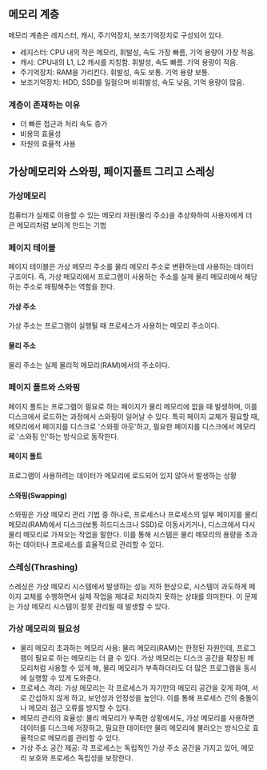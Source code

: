 ## 메모리 계층

메모리 계층은 레지스터, 캐시, 주기억장치, 보조기억장치로 구성되어 있다.

- 레지스터: CPU 내의 작은 메모리, 휘발성, 속도 가장 빠름, 기억 용량이 가장 적음.
- 캐시: CPU내의 L1, L2 캐시를 지칭함. 휘발성, 속도 빠름. 기억 용량이 적음.
- 주기억장치: RAM을 가리킨다. 휘발성, 속도 보통. 기억 용량 보통.
- 보조기억장치: HDD, SSD를 일컬으며 비휘발성, 속도 낮음, 기억 용량이 많음.

### 계층이 존재하는 이유

- 더 빠른 접근과 처리 속도 증가
- 비용의 효율성
- 자원의 효율적 사용

## 가상메모리와 스와핑, 페이지폴트 그리고 스레싱

### 가상메모리

컴퓨터가 실제로 이용할 수 있는 메모리 자원(물리 주소)을 추상화하여 사용자에게 더 큰 메모리처럼 보이게 만드는 기법

### 페이지 테이블

페이지 테이블은 가상 메모리 주소를 물리 메모리 주소로 변환하는데 사용하는 데이터 구조이다.
즉, 가상 메모리에서 프로그램이 사용하는 주소를 실제 물리 메모리에서 해당하는 주소로 매핑해주는 역할을 한다.

#### 가상 주소

가상 주소는 프로그램이 실행될 때 프로세스가 사용하는 메모리 주소이다.

#### 물리 주소

물리 주소는 실제 물리적 메모리(RAM)에서의 주소이다.

### 페이지 폴트와 스와핑

페이지 폴트는 프로그램이 필요로 하는 페이지가 물리 메모리에 없을 때 발생하며, 이를 디스크에서 로드하는 과정에서 스와핑이 일어날 수 있다. 특히 페이지 교체가 필요할 때, 메모리에서 페이지를 디스크로 '스와핑 아웃'하고, 필요한 페이지를 디스크에서 메모리로 '스와핑 인'하는 방식으로 동작한다.

#### 페이지 폴트

프로그램이 사용하려는 데이터가 메모리에 로드되어 있지 않아서 발생하는 상황

#### 스와핑(Swapping)

스와핑은 가상 메모리 관리 기법 중 하나로, 프로세스나 프로세스의 일부 페이지를 물리 메모리(RAM)에서 디스크(보통 하드디스크나 SSD)로 이동시키거나, 디스크에서 다시 물리 메모리로 가져오는 작업을 말한다. 이를 통해 시스템은 물리 메모리의 용량을 초과하는 데이터나 프로세스를 효율적으로 관리할 수 있다.

### 스레싱(Thrashing)

스레싱은 가상 메모리 시스템에서 발생하는 성능 저하 현상으로, 시스템이 과도하게 페이지 교체를 수행하면서 실제 작업을 제대로 처리하지 못하는 상태를 의미한다. 이 문제는 가상 메모리 시스템이 잘못 관리될 때 발생할 수 있다.

### 가상 메모리의 필요성

- 물리 메모리 초과하는 메모리 사용: 물리 메모리(RAM)는 한정된 자원인데, 프로그램이 필요로 하는 메모리는 더 클 수 있다. 가상 메모리는 디스크 공간을 확장된 메모리처럼 사용할 수 있게 해, 물리 메모리가 부족하더라도 더 많은 프로그램을 동시에 실행할 수 있게 도와준다.
- 프로세스 격리: 가상 메모리는 각 프로세스가 자기만의 메모리 공간을 갖게 하여, 서로 간섭하지 않게 하고, 보안성과 안정성을 높인다. 이를 통해 프로세스 간의 충돌이나 메모리 접근 오류를 방지할 수 있다.
- 메모리 관리의 효율성: 물리 메모리가 부족한 상황에서도, 가상 메모리를 사용하면 데이터를 디스크에 저장하고, 필요한 데이터만 물리 메모리에 불러오는 방식으로 효율적으로 메모리를 관리할 수 있다.
- 가상 주소 공간 제공: 각 프로세스는 독립적인 가상 주소 공간을 가지고 있어, 메모리 보호와 프로세스 독립성을 보장한다.

